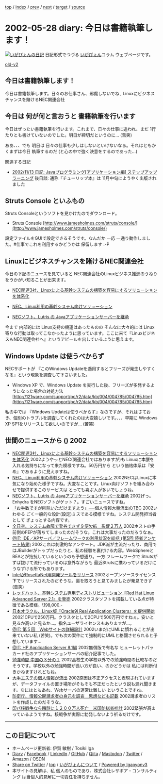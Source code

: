 [top](../index.html) 
 / [index](index.html) 
 / [prev](ig020524.html) 
 / [next](ig020530.html) 
 / [target](https://www.igapyon.jp/igapyon/diary/2002/ig020528.html) 
 / [source](https://github.com/igapyon/diary/blob/master/2002/ig020528.src.md) 

2002-05-28 diary: 今日は書籍執筆します！
=====================================================================================================
[![いがぴょんの日記](https://www.igapyon.jp/igapyon/diary/images/iga200306s.jpg "いがぴょん")](https://www.igapyon.jp/igapyon/diary/memo/memoigapyon.html) 日記形式でつづる [いがぴょん](https://www.igapyon.jp/igapyon/diary/memo/memoigapyon.html)コラム ウェブページです。

[old-v2](ig020528-orig.html)

## 今日は書籍執筆します！

今日は書籍執筆します。日々のお仕事さん、邪魔しないでね , Linuxにビジネスチャンスを賭けるNEC関連会社


## 今日は 何が何と言おうと 書籍執筆を行います

今日はぜったい書籍執筆を行います。これまで、日々の仕事に追われ、まだ 1行たりとも書けていないのでした。明日が締切だというのに…
(苦笑)

ああ、、、でも 明日は 日々の仕事も少しはしないといけないなぁ。それはともかくまずは今日 執筆するのだ (と心の中で強く決意をするのであった…)

関連する日記

* [2002/11/13 日記: Javaプログラミング[アプリケーション編] ステップアップラーニング](ig021113.html)
  後日談: 通称『チューリップ本』は 11月中旬にようやく出版されました

## Struts Console といふもの

Struts Consoleというソフトを見かけたのでダウンロード。

* Struts Console
  [http://www.jamesholmes.com/struts/console/](http://www.jamesholmes.com/struts/console/)

設定ファイルをGUIで設定できるそうです。なんだか 一応 一通り動作しました。#仕事でこれを利用するかどうかは 保留します :-P

## Linuxにビジネスチャンスを賭けるNEC関連会社

今日の下記のニュースを見ていると NEC関連会社のLinuxビジネス推進のうねりをうかがい知ることが出来ます。

* [NEC関連3社，Linuxによる基幹システムの構築を容易にするソリューションを体系化](http://www.zdnet.co.jp/enterprise/0205/27/02052713.html)
  
* [NEC、Linux利用の基幹システム向けソリューション](http://biztech.nikkeibp.co.jp/wcs/show/leaf?CID=onair/biztech/prom/187432)
  
* [NECソフト、Lutris の 
Javaアプリケーションサーバーを継承](http://japan.internet.com/webtech/20020523/4.html)

今まで 内部的には Linux支持の機運はあったものの そんなに大々的には Linux寄りな行動は取ってこなかったように思っています。ここに来て『LinuxビジネスもNEC関連会社へ』というアピールを出しているように思えます。

## Windows Update は使うべからず

NECサポートが 『このWindows Updateを適用するとフリーズが発生しやすくなる』という現象を調査して下さいました。

* Windows XP で、Windows Update を実行した後、フリーズが多発するようになった場合の対処方法
  [http://121ware.com/support/pc/r2/data/kb/004/004785/004785.htm](http://121ware.com/support/pc/r2/data/kb/004/004785/004785.htm)

私の中では 『Windows Updateは使うべからず』なのですが、それはさておき、個別のトラブルを調査してくれたのは大変嬉しいです。、、、早期に Windows XP SP1をリリースして欲しいのですが… (苦笑)

## 世間のニュースから () 2002

* [NEC関連3社，Linuxによる基幹システムの構築を容易にするソリューションを体系化](http://www.zdnet.co.jp/enterprise/0205/27/02052713.html)  2002ようやっとNEC(関連会社ではありますが)も Linuxに本腰を入れる気持ちになって来た模様ですね。50万円から という価格体系は『安め』であるように見えますね。
* [NEC、Linux利用の基幹システム向けソリューション](http://biztech.nikkeibp.co.jp/wcs/show/leaf?CID=onair/biztech/prom/187432)  2002NECはLinuxに本気になり始めた様子ですね。大変なことです。Linux向けソフトを組み合わせで提供するこのサービスは とっても喜ぶ人が多いでしょうね。
* [NECソフト、Lutris の Javaアプリケーションサーバーを継承](http://japan.internet.com/webtech/20020523/4.html)  2002げっ。Enhydra をNECソフトがゲット？。すごいニュースですね。
* [「お手数ですが削除いただけますよう」──個人情報大量流出のTBC](http://www.zdnet.co.jp/news/0205/27/njbt_06.html)  2002いわゆる ごく一般的な設計(設定)ミスである模様ですね。システム開発担当者として ぎょっとする内容です。
* [全日空、システム故障で発券できず９便欠航　影響２万人](http://www.asahi.com/national/update/0527/024.html)  2002ホストの手前側のFEPが落ちてしまったのだそうな。これは大事だったのだろうなぁ。
* [@IT: IDE／APサーバ／フレームワークの利用状況を総括 (第5回 読者アンケート結果)](http://www.atmarkit.co.jp/fjava/survey/surbey0205/survey0205.html)  2002これは刺激的なアンケート。JDK派が主流だったり、商用ではJBuilderがトップだったりと、私の経験を裏付ける内容。WebSphereとBEAとが拮抗しているというのも予想通り。一方 フレームワークで Strutsがずば抜けて流行っているのは意外ながらも 最近Strutsに携わっているだけに うなずける所でもあります。
* [IntelがRosettaNet用開発ツールをリリース](http://www.zdnet.co.jp/news/0205/25/nebt_05.html)  2002オープンソースライセンス下でリリースされたのだそうな。裏を取ろうと見てみましたが発見できず (苦笑)
* [レッドハット、基幹システム専用ディストリビューション『Red Hat Linux Advanced Server 2.1』を発売](http://linux.ascii24.com/linux/news/today/2002/05/24/636000-000.html)  2002クラスタソフトを搭載している点が特徴である模様。\198,000.-
* [日本オラクル、Linux版『Oracle9i Real Application Clusters』を提供開始](http://linux.ascii24.com/linux/news/today/2002/05/24/635991-000.html)  20021CPUで250万円。クラスタとして2CPUで500万円ですねぇ。安いと見るか高いと見るか…。指名ユーザライセンスもありますが…。
* [@IT: 第５回　Webサイトの詳細設計](http://www.atmarkit.co.jp/fjava/rensai2/websys05/websys05.html)  2002いまだにUMLに慣れることが出来ていない私 (苦笑)。でも次の案件にて強制的にUMLと格闘させられると予想しています…
* [@IT: HP Application Server 8.1編](http://www.atmarkit.co.jp/fjava/rensai2/stpbystp01/stpbystp01.html)  2002無償版で有名な ヒューレットパッカード社のアプリケーションサーバの紹介記事でした。
* [勉強時間 中国の３分の１](http://www.nhk.or.jp/news/2002/05/28/grri84000000ch6w.html)  2002高校生の学校以外での勉強時間の比較なのだそうです。学校以外の勉強時間が長い方が良い、のかどうかは 私には判断付きかねますけれどもね。
* [大手エステの個人情報が流出](http://www.nhk.or.jp/news/2002/05/27/grri84000000cgmd.html)  2002原因は不正アクセスと表現されていますが、データファイルの置き場所がそもそも不正だったという説も漏れ聞きます。なにはともあれ、Webサーバの運営は難しい ということですね。
* [防衛庁、情報公開請求者の身元を調査　思想なども記載](http://www.asahi.com/national/update/0528/009.html)  2002請求者のリストを作成したのだそうな。
* [印パ核戦争なら瞬時に１２００万人死亡　米国防総省推計](http://www.asahi.com/international/update/0528/002.html?2002)  2002緊張が高まっているようですね。核戦争が実際に勃発しないよう祈るだけです。


----------------------------------------------------------------------------------------------------

## この日記について

* ホームページ更新者: 伊賀 敏樹 / Tosiki Iga
* [Diary](https://www.igapyon.jp/igapyon/diary/) / [Facebook](https://www.facebook.com/igapyon) / [LinkedIn](https://www.linkedin.com/in/toshikiiga) / [GitHub](https://github.com/igapyon) / [Qiita](https://qiita.com/igapyon) / [Mastodon](https://social.vivaldi.net/@igapyon) / [Twitter](https://twitter.com/ToshikiIga) / [Amazon](https://www.amazon.co.jp/%E4%BC%8A%E8%B3%80-%E6%95%8F%E6%A8%B9/e/B004LTQWCQ) / [OSDN](https://ja.osdn.net/users/iga/)
* [Share on Twitter](https://twitter.com/intent/tweet?hashtags=igapyon%2Cdiary%2C%E3%81%84%E3%81%8C%E3%81%B4%E3%82%87%E3%82%93&text=%E4%BB%8A%E6%97%A5%E3%81%AF%E6%9B%B8%E7%B1%8D%E5%9F%B7%E7%AD%86%E3%81%97%E3%81%BE%E3%81%99%EF%BC%81&url=https%3A%2F%2Fwww.igapyon.jp%2Figapyon%2Fdiary%2F2002%2Fig020528.html) / [top](../index.html) / [いがぴょんについて](https://www.igapyon.jp/igapyon/diary/memo/memoigapyon.html) / [Powered by Igapyonv3](https://github.com/igapyon/igapyonv3)
* 本サイトの見解は、私 個人のものであり、株式会社レザボア・コンサルティング は当個人的見解に一切責任を持ちません。 
